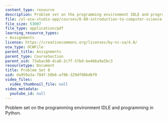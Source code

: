 ```yaml
---
content_type: resource
description: Problem set on the programming environment IDLE and programming in Python.
file: /ol-ocw-studio-app/courses/6-00-introduction-to-computer-science-and-programming-fall-2008/da959a3a784f58b6af86329df80bd6f9_pset0.pdf
file_size: 53007
file_type: application/pdf
learning_resource_types:
- Assignments
license: https://creativecommons.org/licenses/by-nc-sa/4.0/
ocw_type: OCWFile
parent_title: Assignments
parent_type: CourseSection
parent_uid: 73abac88-dca8-2c7f-57bd-be466a9a5bc3
resourcetype: Document
title: Problem Set 0
uid: da959a3a-784f-58b6-af86-329df80bd6f9
video_files:
  video_thumbnail_file: null
video_metadata:
  youtube_id: null
---
```

Problem set on the programming environment IDLE and programming in Python.